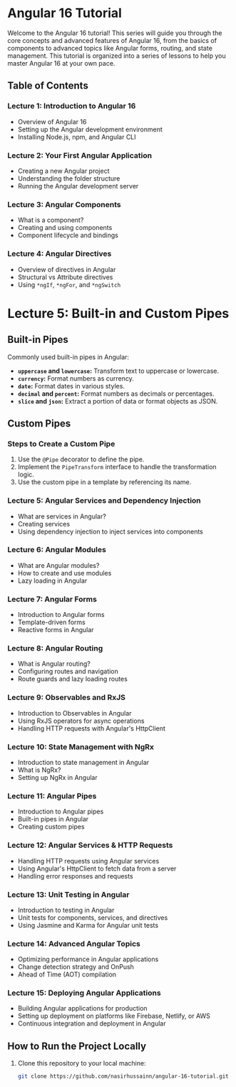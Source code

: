 # Angular 16 Tutorial

Welcome to the Angular 16 tutorial! This series will guide you through the core concepts and advanced features of Angular 16, from the basics of components to advanced topics like Angular forms, routing, and state management. This tutorial is organized into a series of lessons to help you master Angular 16 at your own pace.

## Table of Contents

### Lecture 1: Introduction to Angular 16
- Overview of Angular 16
- Setting up the Angular development environment
- Installing Node.js, npm, and Angular CLI

### Lecture 2: Your First Angular Application
- Creating a new Angular project
- Understanding the folder structure
- Running the Angular development server

### Lecture 3: Angular Components
- What is a component?
- Creating and using components
- Component lifecycle and bindings

### Lecture 4: Angular Directives
- Overview of directives in Angular
- Structural vs Attribute directives
- Using `*ngIf`, `*ngFor`, and `*ngSwitch`

# Lecture 5: Built-in and Custom Pipes  

## Built-in Pipes  
Commonly used built-in pipes in Angular:  

- **`uppercase` and `lowercase`:** Transform text to uppercase or lowercase.  
- **`currency`:** Format numbers as currency.  
- **`date`:** Format dates in various styles.  
- **`decimal` and `percent`:** Format numbers as decimals or percentages.  
- **`slice` and `json`:** Extract a portion of data or format objects as JSON.  

## Custom Pipes  
### Steps to Create a Custom Pipe  
1. Use the `@Pipe` decorator to define the pipe.  
2. Implement the `PipeTransform` interface to handle the transformation logic.  
3. Use the custom pipe in a template by referencing its name.  


### Lecture 5: Angular Services and Dependency Injection
- What are services in Angular?
- Creating services
- Using dependency injection to inject services into components

### Lecture 6: Angular Modules
- What are Angular modules?
- How to create and use modules
- Lazy loading in Angular

### Lecture 7: Angular Forms
- Introduction to Angular forms
- Template-driven forms
- Reactive forms in Angular

### Lecture 8: Angular Routing
- What is Angular routing?
- Configuring routes and navigation
- Route guards and lazy loading routes

### Lecture 9: Observables and RxJS
- Introduction to Observables in Angular
- Using RxJS operators for async operations
- Handling HTTP requests with Angular's HttpClient

### Lecture 10: State Management with NgRx
- Introduction to state management in Angular
- What is NgRx?
- Setting up NgRx in Angular

### Lecture 11: Angular Pipes
- Introduction to Angular pipes
- Built-in pipes in Angular
- Creating custom pipes

### Lecture 12: Angular Services & HTTP Requests
- Handling HTTP requests using Angular services
- Using Angular's HttpClient to fetch data from a server
- Handling error responses and requests

### Lecture 13: Unit Testing in Angular
- Introduction to testing in Angular
- Unit tests for components, services, and directives
- Using Jasmine and Karma for Angular unit tests

### Lecture 14: Advanced Angular Topics
- Optimizing performance in Angular applications
- Change detection strategy and OnPush
- Ahead of Time (AOT) compilation

### Lecture 15: Deploying Angular Applications
- Building Angular applications for production
- Setting up deployment on platforms like Firebase, Netlify, or AWS
- Continuous integration and deployment in Angular

## How to Run the Project Locally

1. Clone this repository to your local machine:
   ```bash
   git clone https://github.com/nasirhussainn/angular-16-tutorial.git
